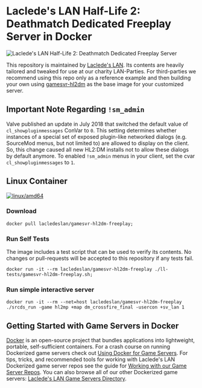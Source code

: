 # Laclede's LAN Half-Life 2: Deathmatch Dedicated Freeplay Server in Docker

![Laclede's LAN Half-Life 2: Deathmatch Dedicated Freeplay Server](https://raw.githubusercontent.com/LacledesLAN/gamesvr-hl2dm-freeplay/master/.misc/banner-hl2dm-freeplay.png "Laclede's LAN Half-Life 2: Deathmatch Dedicated Freeplay Server")

This repository is maintained by [Laclede's LAN](https://lacledeslan.com). Its contents are heavily tailored and tweaked for use at our charity LAN-Parties. For third-parties we recommend using this repo only as a reference example and then building your own using [gamesvr-hl2dm](https://github.com/LacledesLAN/gamesvr-hl2dm) as the base image for your customized server.

## Important Note Regarding `!sm_admin`

Valve published an update in July 2018 that switched the default value of `cl_showpluginmessages` ConVar to `0`. This setting determines whether instances of a special set of exposed plugin-like networked dialogs (e.g. SourceMod menus, but not limited to) are allowed to display on the client. So, this change caused all new HL2:DM installs not to allow these dialogs by default anymore.  To enabled `!sm_admin` menus in your client, set the cvar `cl_showpluginmessages` to `1`.

## Linux Container

[![linux/amd64](https://github.com/LacledesLAN/gamesvr-hl2dm-freeplay/actions/workflows/build-linux-image.yml/badge.svg)](https://github.com/LacledesLAN/gamesvr-hl2dm-freeplay/actions/workflows/build-linux-image.yml)

### Download

```shell
docker pull lacledeslan/gamesvr-hl2dm-freeplay;
```

### Run Self Tests

The image includes a test script that can be used to verify its contents. No changes or pull-requests will be accepted to this repository if any tests fail.

```shell
docker run -it --rm lacledeslan/gamesvr-hl2dm-freeplay ./ll-tests/gamesvr-hl2dm-freeplay.sh;
```

### Run simple interactive server

```shell
docker run -it --rm --net=host lacledeslan/gamesvr-hl2dm-freeplay ./srcds_run -game hl2mp +map dm_crossfire_final -usercon +sv_lan 1
```

## Getting Started with Game Servers in Docker

[Docker](https://docs.docker.com/) is an open-source project that bundles applications into lightweight, portable, self-sufficient containers. For a crash course on running Dockerized game servers check out [Using Docker for Game Servers](https://github.com/LacledesLAN/README.1ST/blob/master/GameServers/DockerAndGameServers.md). For tips, tricks, and recommended tools for working with Laclede's LAN Dockerized game server repos see the guide for [Working with our Game Server Repos](https://github.com/LacledesLAN/README.1ST/blob/master/GameServers/WorkingWithOurRepos.md). You can also browse all of our other Dockerized game servers: [Laclede's LAN Game Servers Directory](https://github.com/LacledesLAN/README.1ST/tree/master/GameServers).
